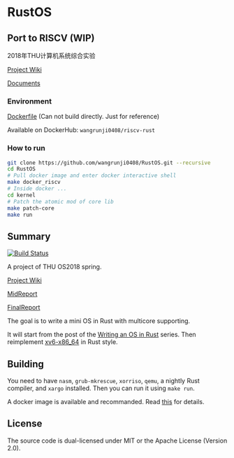 # RustOS

## Port to RISCV (WIP)

2018年THU计算机系统综合实验

[Project Wiki](http://os.cs.tsinghua.edu.cn/oscourse/csproject2018/group05)

[Documents](./docs/RISCV.md)

### Environment

[Dockerfile](./riscv-env/Dockerfile) (Can not build directly. Just for reference)

Available on DockerHub: `wangrunji0408/riscv-rust`

### How to run

```bash
git clone https://github.com/wangrunji0408/RustOS.git --recursive
cd RustOS
# Pull docker image and enter docker interactive shell
make docker_riscv
# Inside docker ...
cd kernel
# Patch the atomic mod of core lib
make patch-core
make run
```

## Summary

[![Build Status](https://travis-ci.org/wangrunji0408/RustOS.svg?branch=master)](https://travis-ci.org/wangrunji0408/RustOS)

A project of THU OS2018 spring.

[Project Wiki](http://os.cs.tsinghua.edu.cn/oscourse/OS2018spring/projects/g11)

[MidReport](./docs/MidReport.md)

[FinalReport](./docs/FinalReport.md)

The goal is to write a mini OS in Rust with multicore supporting.

It will start from the post of the [Writing an OS in Rust](http://os.phil-opp.com) series. Then reimplement [xv6-x86_64](https://github.com/jserv/xv6-x86_64) in Rust style.

## Building

You need to have `nasm`, `grub-mkrescue`, `xorriso`, `qemu`, a nightly Rust compiler, and `xargo` installed. Then you can run it using `make run`.

A docker image is available and recommanded. Read [this](docker/README.md) for details.

## License

The source code is dual-licensed under MIT or the Apache License (Version 2.0).
